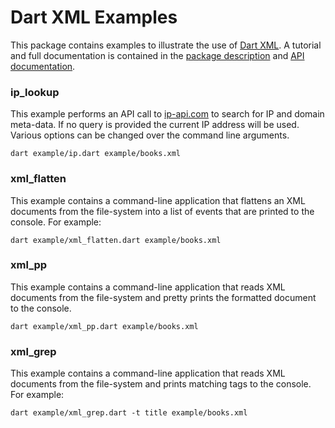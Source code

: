 Dart XML Examples
=================

This package contains examples to illustrate the use of [Dart XML](https://github.com/renggli/dart-xml). A tutorial and full documentation is contained in the [package description](https://pub.dartlang.org/packages/xml) and [API documentation](https://pub.dartlang.org/documentation/xml/latest/).

### ip_lookup

This example performs an API call to [ip-api.com](http://ip-api.com/) to search for IP and domain meta-data. If no query is provided the current IP address will be used. Various options can be changed over the command line arguments.

    dart example/ip.dart example/books.xml

### xml_flatten

This example contains a command-line application that flattens an XML documents from the file-system into a list of events that are printed to the console. For example: 

    dart example/xml_flatten.dart example/books.xml

### xml_pp

This example contains a command-line application that reads XML documents from the file-system and pretty prints the formatted document to the console.

    dart example/xml_pp.dart example/books.xml

### xml_grep

This example contains a command-line application that reads XML documents from the file-system and prints matching tags to the console. For example: 

    dart example/xml_grep.dart -t title example/books.xml